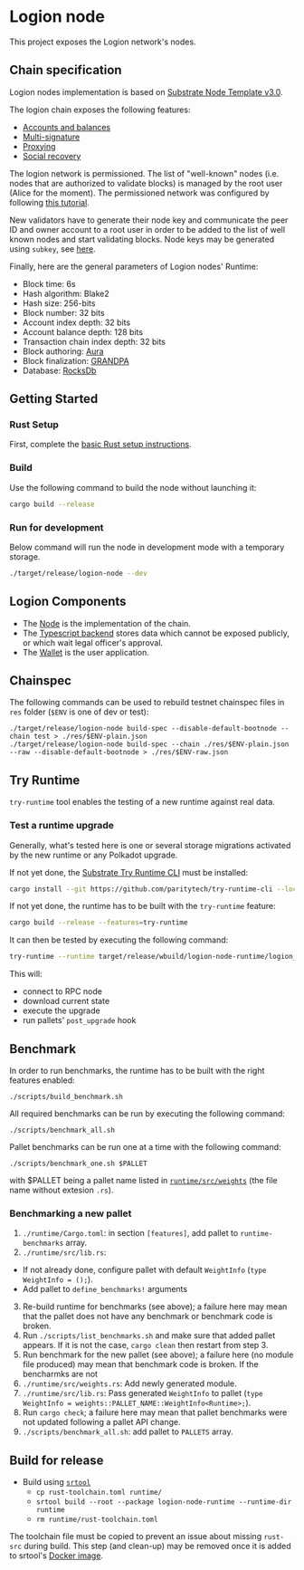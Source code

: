 # Logion node

This project exposes the Logion network's nodes.

## Chain specification

Logion nodes implementation is based on
[Substrate Node Template v3.0](https://github.com/substrate-developer-hub/substrate-node-template/releases/tag/v3.0.0%2B1).

The logion chain exposes the following features:
- [Accounts and balances](https://substrate.dev/rustdocs/v3.0.0/pallet_balances/index.html)
- [Multi-signature](https://substrate.dev/rustdocs/v3.0.0/pallet_multisig/index.html)
- [Proxying](https://substrate.dev/rustdocs/v3.0.0/pallet_proxy/index.html)
- [Social recovery](https://substrate.dev/rustdocs/v3.0.0/pallet_recovery/index.html)

The logion network is permissioned. The list of "well-known" nodes (i.e. nodes that are authorized to
validate blocks) is managed by the root user (Alice for the moment). The permissioned network was configured by
following [this tutorial](https://substrate.dev/docs/en/tutorials/build-permission-network/).

New validators have to generate their node key and communicate the peer ID and owner account to a root user in order
to be added to the
list of well known nodes and start validating blocks. Node keys may be generated
using `subkey`, see [here](https://substrate.dev/docs/en/knowledgebase/integrate/subkey#generating-node-keys).

Finally, here are the general parameters of Logion nodes' Runtime:
- Block time: 6s
- Hash algorithm: Blake2
- Hash size: 256-bits
- Block number: 32 bits
- Account index depth: 32 bits
- Account balance depth: 128 bits
- Transaction chain index depth: 32 bits
- Block authoring: [Aura](https://substrate.dev/docs/en/knowledgebase/advanced/consensus#aura)
- Block finalization: [GRANDPA](https://substrate.dev/docs/en/knowledgebase/advanced/consensus#grandpa)
- Database: [RocksDb](https://rocksdb.org/)

## Getting Started

### Rust Setup

First, complete the [basic Rust setup instructions](./docs/rust-setup.md).

### Build

Use the following command to build the node without launching it:

```sh
cargo build --release
```

### Run for development

Below command will run the node in development mode with a temporary storage.

```sh
./target/release/logion-node --dev
```

## Logion Components

* The [Node](https://github.com/logion-network/logion-node) is the implementation of the chain.
* The [Typescript backend](https://github.com/logion-network/logion-backend-ts) stores data which cannot be exposed publicly, or which wait legal officer's approval.
* The [Wallet](https://github.com/logion-network/logion-wallet) is the user application.

## Chainspec

The following commands can be used to rebuild testnet chainspec files in `res` folder (`$ENV` is one of dev or test):

```
./target/release/logion-node build-spec --disable-default-bootnode --chain test > ./res/$ENV-plain.json
./target/release/logion-node build-spec --chain ./res/$ENV-plain.json --raw --disable-default-bootnode > ./res/$ENV-raw.json
```

## Try Runtime

`try-runtime` tool enables the testing of a new runtime against real data.

### Test a runtime upgrade

Generally, what's tested here is one or several storage migrations activated by the new runtime or any Polkadot upgrade.

If not yet done, the [Substrate Try Runtime CLI](https://github.com/paritytech/try-runtime-cli) must be installed:

```sh
cargo install --git https://github.com/paritytech/try-runtime-cli --locked
```

If not yet done, the runtime has to be built with the `try-runtime` feature:

```sh
cargo build --release --features=try-runtime
```

It can then be tested by executing the following command:

```sh
try-runtime --runtime target/release/wbuild/logion-node-runtime/logion_node_runtime.compact.compressed.wasm on-runtime-upgrade live --uri wss://rpc01.logion.network:443
```

This will:
- connect to RPC node
- download current state
- execute the upgrade
- run pallets' `post_upgrade` hook

## Benchmark

In order to run benchmarks, the runtime has to be built with the right features enabled:

```
./scripts/build_benchmark.sh
```

All required benchmarks can be run by executing the following command:

```
./scripts/benchmark_all.sh
```

Pallet benchmarks can be run one at a time with the following command:

```
./scripts/benchmark_one.sh $PALLET
```

with $PALLET being a pallet name listed in [`runtime/src/weights`](`./runtime/src/weights`) (the file name without extesion `.rs`).

### Benchmarking a new pallet

1. `./runtime/Cargo.toml`: in section `[features]`, add pallet to `runtime-benchmarks` array.
2. `./runtime/src/lib.rs`:
  - If not already done, configure pallet with default `WeightInfo` (`type WeightInfo = ();`).
  - Add pallet to `define_benchmarks!` arguments
3. Re-build runtime for benchmarks (see above); a failure here may mean that the pallet does not have any benchmark or benchmark code is broken.
4. Run `./scripts/list_benchmarks.sh` and make sure that added pallet appears. If it is not the case, `cargo clean` then restart from step 3.
5. Run benchmark for the new pallet (see above); a failure here (no module file produced) may mean that benchmark code is broken.
   If the bencharmks are not
6. `./runtime/src/weights.rs`: Add newly generated module.
7. `./runtime/src/lib.rs`: Pass generated `WeightInfo` to pallet (`type WeightInfo = weights::PALLET_NAME::WeightInfo<Runtime>;`).
8. Run `cargo check`; a failure here may mean that pallet benchmarks were not updated following a pallet API change.
9. `./scripts/benchmark_all.sh`: add pallet to `PALLETS` array.

## Build for release

- Build using [`srtool`](https://docs.substrate.io/reference/command-line-tools/srtool/)
  - `cp rust-toolchain.toml runtime/`
  - `srtool build --root --package logion-node-runtime --runtime-dir runtime`
  - `rm runtime/rust-toolchain.toml`

The toolchain file must be copied to prevent an issue about missing `rust-src` during build. This step (and clean-up)
may be removed once it is added to srtool's [Docker image](https://github.com/paritytech/srtool/blob/master/Dockerfile).
